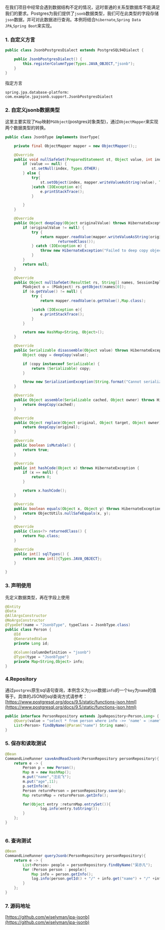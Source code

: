 在我们项目中经常会遇到数据结构不定的情况，这时普通的关系型数据库不能满足我们的要求。Postgres为我们提供了`jsonb`数据类型，我们可在此类型的字段存储`json`数据，并可对此数据进行查询。本例将结合`hibernate`,`Spring Data JPA`,`Spring Boot`来实现。
### 1. 自定义方言

```java
public class JsonbPostgresDialect extends PostgreSQL94Dialect {

    public JsonbPostgresDialect() {
        this.registerColumnType(Types.JAVA_OBJECT,"jsonb");
    }
}
```

指定方言

`spring.jpa.database-platform: com.example.jpajsonb.support.JsonbPostgresDialect`

### 2. 自定义jsonb数据类型

这里主要实现了`Map`映射`PGObject`(postgres对象类型)，通过`ObjectMapper`来实现两个数据类型的转换。

```java
public class JsonbType implements UserType{

    private final ObjectMapper mapper = new ObjectMapper();;

    @Override
    public void nullSafeSet(PreparedStatement st, Object value, int index, SessionImplementor session) throws HibernateException, SQLException {
        if (value == null) {
            st.setNull(index, Types.OTHER);
        } else {
            try{
                st.setObject(index, mapper.writeValueAsString(value), Types.OTHER);
            }catch (IOException e){
                e.printStackTrace();
            }

        }
    }

    @Override
    public Object deepCopy(Object originalValue) throws HibernateException {
        if (originalValue != null) {
            try {
                return mapper.readValue(mapper.writeValueAsString(originalValue),
                        returnedClass());
            } catch (IOException e) {
                throw new HibernateException("Failed to deep copy object", e);
            }
        }
        return null;
    }

    @Override
    public Object nullSafeGet(ResultSet rs, String[] names, SessionImplementor session, Object owner) throws HibernateException, SQLException {
        PGobject o = (PGobject) rs.getObject(names[0]);
        if (o.getValue() != null) {
            try {
                return mapper.readValue(o.getValue(),Map.class);

            }catch (IOException e){
                e.printStackTrace();
            }
        }

        return new HashMap<String, Object>();
    }

    @Override
    public Serializable disassemble(Object value) throws HibernateException {
        Object copy = deepCopy(value);

        if (copy instanceof Serializable) {
            return (Serializable) copy;
        }

        throw new SerializationException(String.format("Cannot serialize '%s', %s is not Serializable.", value, value.getClass()), null);
    }

    @Override
    public Object assemble(Serializable cached, Object owner) throws HibernateException {
        return deepCopy(cached);
    }

    @Override
    public Object replace(Object original, Object target, Object owner) throws HibernateException {
        return deepCopy(original);
    }

    @Override
    public boolean isMutable() {
        return true;
    }

    @Override
    public int hashCode(Object x) throws HibernateException {
        if (x == null) {
            return 0;
        }

        return x.hashCode();
    }

    @Override
    public boolean equals(Object x, Object y) throws HibernateException {
        return ObjectUtils.nullSafeEquals(x, y);
    }

    @Override
    public Class<?> returnedClass() {
        return Map.class;
    }

    @Override
    public int[] sqlTypes() {
        return new int[]{Types.JAVA_OBJECT};
    }

}
```

### 3. 声明使用

先定义数据类型，再在字段上使用

```java
@Entity
@Data
@AllArgsConstructor
@NoArgsConstructor
@TypeDef(name = "JsonbType", typeClass = JsonbType.class)
public class Person {
    @Id
    @GeneratedValue
    private Long id;
    
    @Column(columnDefinition = "jsonb")
    @Type(type = "JsonbType")
    private Map<String,Object> info;
}

```

### 4.Repository

通过`postgres`原生sql语句查询，本例含义为`json`数据`info`的一个`key`为`name`的值等于。具体的JSON的sql查询方式请参考：
[https://www.postgresql.org/docs/9.5/static/functions-json.html](https://www.postgresql.org/docs/9.5/static/functions-json.html)

```java
public interface PersonRepository extends JpaRepository<Person,Long> {
    @Query(value = "select * from person where info ->> 'name' = :name" , nativeQuery = true)
    List<Person> findByName(@Param("name") String name);
}

```

### 5. 保存和读取测试
```java
@Bean
CommandLineRunner saveAndReadJsonb(PersonRepository personRepository){
    return e -> {
        Person p = new Person();
        Map m = new HashMap();
        m.put("name","汪云飞");
        m.put("age",11);
        p.setInfo(m);
        Person returnPerson = personRepository.save(p);
        Map returnMap = returnPerson.getInfo();

        for(Object entry :returnMap.entrySet()){
                log.info(entry.toString());
        }
    };
}
	
```

### 6. 查询测试

```java
@Bean
CommandLineRunner queryJsonb(PersonRepository personRepository){
    return e -> {
        List<Person> people = personRepository.findByName("吴亦凡");
        for (Person person : people){
            Map info = person.getInfo();
            log.info(person.getId() + "/" + info.get("name") + "/" +info.get("age"));
        }
    };
}
```

### 7. 源码地址
[https://github.com/wiselyman/jpa-jsonb](https://github.com/wiselyman/jpa-jsonb)
